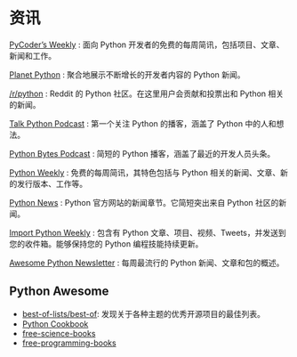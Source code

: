 
# 资讯

[PyCoder’s Weekly](https://pycoders.com/)
:   面向 Python 开发者的免费的每周简讯，包括项目、文章、新闻和工作。

[Planet Python](https://planetpython.org/)
:   聚合地展示不断增长的开发者内容的 Python 新闻。

[/r/python](https://reddit.com/r/python)
:   Reddit 的 Python 社区。在这里用户会贡献和投票出和 Python 相关的新闻。

[Talk Python Podcast](https://talkpython.fm/)
:   第一个关注 Python 的播客，涵盖了 Python 中的人和想法。

[Python Bytes Podcast](https://pythonbytes.fm/)
:   简短的 Python 播客，涵盖了最近的开发人员头条。

[Python Weekly](https://www.pythonweekly.com/)
:   免费的每周简讯，其特色包括与 Python 相关的新闻、文章、新的发行版本、工作等。

[Python News](http://www.python.org/blogs/)
:   Python 官方网站的新闻章节。它简短突出来自 Python 社区的新闻。

[Import Python Weekly](http://www.importpython.com/newsletter/)
:   包含有 Python 文章、项目、视频、Tweets，并发送到您的收件箱。能够保持您的 Python 编程技能持续更新。

[Awesome Python Newsletter](https://python.libhunt.com/newsletter)
:   每周最流行的 Python 新闻、文章和包的概述。

## Python Awesome

- [best-of-lists/best-of](https://github.com/best-of-lists/best-of): 发现关于各种主题的优秀开源项目的最佳列表。
- [Python Cookbook](https://python3-cookbook.readthedocs.io/zh_CN/latest/index.html)
- [free-science-books](https://github.com/EbookFoundation/free-science-books)
- [free-programming-books](https://github.com/EbookFoundation/free-programming-books)
